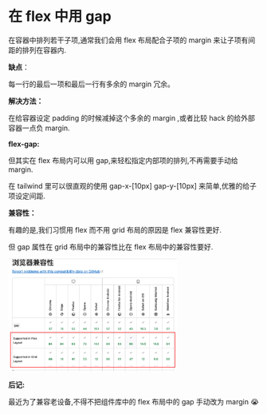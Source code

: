 # 在 flex 中用 gap

在容器中排列若干子项,通常我们会用 flex 布局配合子项的 margin 来让子项有间距的排列在容器内.

**缺点**：

每一行的最后一项和最后一行有多余的 margin 冗余。

**解决方法：**

在给容器设定 padding 的时候减掉这个多余的 margin ,或者比较 hack 的给外部容器一点负 margin.

**flex-gap:**

但其实在 flex 布局内可以用 gap,来轻松指定内部项的排列,不再需要手动给 margin.

在 tailwind 里可以很直观的使用 gap-x-[10px] gap-y-[10px] 来简单,优雅的给子项设定间距.

**兼容性：**

有趣的是,我们习惯用 flex 而不用 grid 布局的原因是 flex 兼容性更好.

但 gap 属性在 grid 布局中的兼容性比在 flex 布局中的兼容性要好.

<img src="./img/image-20240822173339977.png" alt="image-20240822173339977" style="zoom: 33%;" />

**后记:**

最近为了兼容老设备,不得不把组件库中的 flex 布局中的 gap 手动改为 margin 😭
